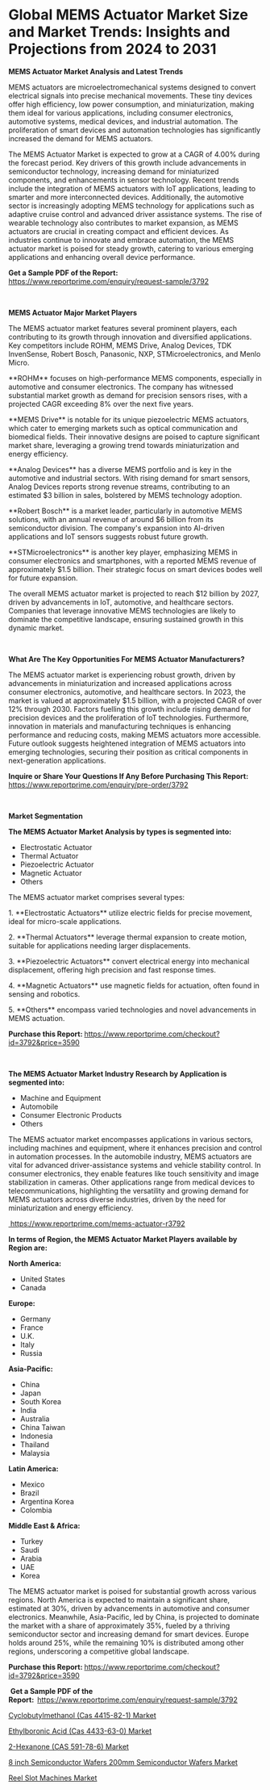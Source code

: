 <p><h1>Global MEMS Actuator Market Size and Market Trends: Insights and Projections from 2024 to 2031</h1></p><p><strong>MEMS Actuator Market Analysis and Latest Trends</strong></p>
<p><p>MEMS actuators are microelectromechanical systems designed to convert electrical signals into precise mechanical movements. These tiny devices offer high efficiency, low power consumption, and miniaturization, making them ideal for various applications, including consumer electronics, automotive systems, medical devices, and industrial automation. The proliferation of smart devices and automation technologies has significantly increased the demand for MEMS actuators.</p><p>The MEMS Actuator Market is expected to grow at a CAGR of 4.00% during the forecast period. Key drivers of this growth include advancements in semiconductor technology, increasing demand for miniaturized components, and enhancements in sensor technology. Recent trends include the integration of MEMS actuators with IoT applications, leading to smarter and more interconnected devices. Additionally, the automotive sector is increasingly adopting MEMS technology for applications such as adaptive cruise control and advanced driver assistance systems. The rise of wearable technology also contributes to market expansion, as MEMS actuators are crucial in creating compact and efficient devices. As industries continue to innovate and embrace automation, the MEMS actuator market is poised for steady growth, catering to various emerging applications and enhancing overall device performance.</p></p>
<p><strong>Get a Sample PDF of the Report:&nbsp;</strong> <a href="https://www.reportprime.com/enquiry/request-sample/3792?utm_campaign=1294&utm_medium=2&utm_source=Github&utm_content=ia&utm_term=18102024&utm_id=mems-actuator">https://www.reportprime.com/enquiry/request-sample/3792</a></p>
<p>&nbsp;</p>
<p><strong>MEMS Actuator Major Market Players</strong></p>
<p><p>The MEMS actuator market features several prominent players, each contributing to its growth through innovation and diversified applications. Key competitors include ROHM, MEMS Drive, Analog Devices, TDK InvenSense, Robert Bosch, Panasonic, NXP, STMicroelectronics, and Menlo Micro.</p><p>**ROHM** focuses on high-performance MEMS components, especially in automotive and consumer electronics. The company has witnessed substantial market growth as demand for precision sensors rises, with a projected CAGR exceeding 8% over the next five years. </p><p>**MEMS Drive** is notable for its unique piezoelectric MEMS actuators, which cater to emerging markets such as optical communication and biomedical fields. Their innovative designs are poised to capture significant market share, leveraging a growing trend towards miniaturization and energy efficiency.</p><p>**Analog Devices** has a diverse MEMS portfolio and is key in the automotive and industrial sectors. With rising demand for smart sensors, Analog Devices reports strong revenue streams, contributing to an estimated $3 billion in sales, bolstered by MEMS technology adoption.</p><p>**Robert Bosch** is a market leader, particularly in automotive MEMS solutions, with an annual revenue of around $6 billion from its semiconductor division. The company's expansion into AI-driven applications and IoT sensors suggests robust future growth.</p><p>**STMicroelectronics** is another key player, emphasizing MEMS in consumer electronics and smartphones, with a reported MEMS revenue of approximately $1.5 billion. Their strategic focus on smart devices bodes well for future expansion.</p><p>The overall MEMS actuator market is projected to reach $12 billion by 2027, driven by advancements in IoT, automotive, and healthcare sectors. Companies that leverage innovative MEMS technologies are likely to dominate the competitive landscape, ensuring sustained growth in this dynamic market.</p></p>
<p>&nbsp;</p>
<p><strong>What Are The Key Opportunities For MEMS Actuator Manufacturers?</strong></p>
<p><p>The MEMS actuator market is experiencing robust growth, driven by advancements in miniaturization and increased applications across consumer electronics, automotive, and healthcare sectors. In 2023, the market is valued at approximately $1.5 billion, with a projected CAGR of over 12% through 2030. Factors fuelling this growth include rising demand for precision devices and the proliferation of IoT technologies. Furthermore, innovation in materials and manufacturing techniques is enhancing performance and reducing costs, making MEMS actuators more accessible. Future outlook suggests heightened integration of MEMS actuators into emerging technologies, securing their position as critical components in next-generation applications.</p></p>
<p><strong>Inquire or Share Your Questions If Any Before Purchasing This Report:</strong> <a href="https://www.reportprime.com/enquiry/pre-order/3792?utm_campaign=1294&utm_medium=2&utm_source=Github&utm_content=ia&utm_term=18102024&utm_id=mems-actuator">https://www.reportprime.com/enquiry/pre-order/3792</a></p>
<p>&nbsp;</p>
<p><strong>Market Segmentation</strong></p>
<p><strong>The MEMS Actuator Market Analysis by types is segmented into:</strong></p>
<p><ul><li>Electrostatic Actuator</li><li>Thermal Actuator</li><li>Piezoelectric Actuator</li><li>Magnetic Actuator</li><li>Others</li></ul></p>
<p><p>The MEMS actuator market comprises several types: </p><p>1. **Electrostatic Actuators** utilize electric fields for precise movement, ideal for micro-scale applications. </p><p>2. **Thermal Actuators** leverage thermal expansion to create motion, suitable for applications needing larger displacements. </p><p>3. **Piezoelectric Actuators** convert electrical energy into mechanical displacement, offering high precision and fast response times. </p><p>4. **Magnetic Actuators** use magnetic fields for actuation, often found in sensing and robotics. </p><p>5. **Others** encompass varied technologies and novel advancements in MEMS actuation.</p></p>
<p><strong>Purchase this Report:&nbsp;</strong><a href="https://www.reportprime.com/checkout?id=3792&price=3590&utm_campaign=1294&utm_medium=2&utm_source=Github&utm_content=ia&utm_term=18102024&utm_id=mems-actuator">https://www.reportprime.com/checkout?id=3792&price=3590</a></p>
<p>&nbsp;</p>
<p><strong>The MEMS Actuator Market Industry Research by Application is segmented into:</strong></p>
<p><ul><li>Machine and Equipment</li><li>Automobile</li><li>Consumer Electronic Products</li><li>Others</li></ul></p>
<p><p>The MEMS actuator market encompasses applications in various sectors, including machines and equipment, where it enhances precision and control in automation processes. In the automobile industry, MEMS actuators are vital for advanced driver-assistance systems and vehicle stability control. In consumer electronics, they enable features like touch sensitivity and image stabilization in cameras. Other applications range from medical devices to telecommunications, highlighting the versatility and growing demand for MEMS actuators across diverse industries, driven by the need for miniaturization and energy efficiency.</p></p>
<p><a href="https://www.reportprime.com/mems-actuator-r3792?utm_campaign=1294&utm_medium=2&utm_source=Github&utm_content=ia&utm_term=18102024&utm_id=mems-actuator">&nbsp;https://www.reportprime.com/mems-actuator-r3792</a></p>
<p><strong>In terms of Region, the MEMS Actuator Market Players available by Region are:</strong></p>
<p>
    <p> <strong> North America: </strong>
        <ul>
            <li>United States</li>
            <li>Canada</li>
        </ul>
        </p> 
    <p> <strong> Europe: </strong>
        <ul>
            <li>Germany</li>
            <li>France</li>
            <li>U.K.</li>
            <li>Italy</li>
            <li>Russia</li>
        </ul>
        </p> 
    <p> <strong> Asia-Pacific: </strong>
        <ul>
            <li>China</li>
            <li>Japan</li>
            <li>South Korea</li>
            <li>India</li>
            <li>Australia</li>
            <li>China Taiwan</li>
            <li>Indonesia</li>
            <li>Thailand</li>
            <li>Malaysia</li>
        </ul>
        </p> 
    <p> <strong> Latin America: </strong>
        <ul>
            <li>Mexico</li>
            <li>Brazil</li>
            <li>Argentina Korea</li>
            <li>Colombia</li>
        </ul>
        </p> 
    <p> <strong> Middle East & Africa: </strong>
        <ul>
            <li>Turkey</li>
            <li>Saudi</li>
            <li>Arabia</li>
            <li>UAE</li>
            <li>Korea</li>
        </ul>
    </p>
    </p>
<p><p>The MEMS actuator market is poised for substantial growth across various regions. North America is expected to maintain a significant share, estimated at 30%, driven by advancements in automotive and consumer electronics. Meanwhile, Asia-Pacific, led by China, is projected to dominate the market with a share of approximately 35%, fueled by a thriving semiconductor sector and increasing demand for smart devices. Europe holds around 25%, while the remaining 10% is distributed among other regions, underscoring a competitive global landscape.</p></p>
<p><strong>Purchase this Report: </strong><a href="https://www.reportprime.com/checkout?id=3792&price=3590&utm_campaign=1294&utm_medium=2&utm_source=Github&utm_content=ia&utm_term=18102024&utm_id=mems-actuator">https://www.reportprime.com/checkout?id=3792&price=3590</a></p>
<p>&nbsp;<strong>Get a Sample PDF of the Report:&nbsp;&nbsp;</strong><a href="https://www.reportprime.com/enquiry/request-sample/3792?utm_campaign=1294&utm_medium=2&utm_source=Github&utm_content=ia&utm_term=18102024&utm_id=mems-actuator">https://www.reportprime.com/enquiry/request-sample/3792</a></p>
<p><strong></strong></p>
<p><p><a href="https://www.linkedin.com/pulse/global-perspectives-cyclobutylmethanol-cas-4415-82-1-wujae?utm_campaign=1294&utm_medium=2&utm_source=Github&utm_content=ia&utm_term=18102024&utm_id=mems-actuator">Cyclobutylmethanol (Cas 4415-82-1) Market</a></p><p><a href="https://www.linkedin.com/pulse/decoding-ethylboronic-acid-cas-4433-63-0-market-signals-iozie?utm_campaign=1294&utm_medium=2&utm_source=Github&utm_content=ia&utm_term=18102024&utm_id=mems-actuator">Ethylboronic Acid (Cas 4433-63-0) Market</a></p><p><a href="https://www.linkedin.com/pulse/in-depth-analysis-global-2-hexanone-cas-591-78-6-market-imfce?utm_campaign=1294&utm_medium=2&utm_source=Github&utm_content=ia&utm_term=18102024&utm_id=mems-actuator">2-Hexanone (CAS 591-78-6) Market</a></p><p><a href="https://github.com/marloy8/Market-Research-Report-List-6/blob/main/8-inch-semiconductor-wafers-200mm-semiconductor-wafers-market.md?utm_campaign=1294&utm_medium=2&utm_source=Github&utm_content=ia&utm_term=18102024&utm_id=mems-actuator">8 inch Semiconductor Wafers 200mm Semiconductor Wafers Market</a></p><p><a href="https://issuu.com/reportprime-2/docs/reel-slot-machines-market-size-2030_70e7f556c377d2?utm_campaign=1294&utm_medium=2&utm_source=Github&utm_content=ia&utm_term=18102024&utm_id=mems-actuator">Reel Slot Machines Market</a></p></p>
